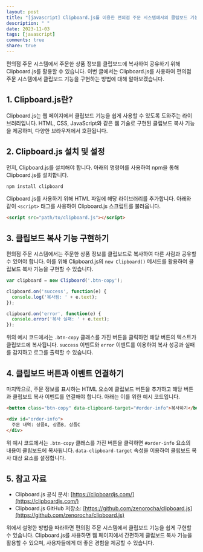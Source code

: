 ```yaml
---
layout: post
title: "[javascript] Clipboard.js를 이용한 편의점 주문 시스템에서의 클립보드 기능 구현 방법"
description: " "
date: 2023-11-03
tags: [javascript]
comments: true
share: true
---
```


편의점 주문 시스템에서 주문한 상품 정보를 클립보드에 복사하여 공유하기 위해 Clipboard.js를 활용할 수 있습니다. 이번 글에서는 Clipboard.js를 사용하여 편의점 주문 시스템에서 클립보드 기능을 구현하는 방법에 대해 알아보겠습니다.

## 1. Clipboard.js란?

Clipboard.js는 웹 페이지에서 클립보드 기능을 쉽게 사용할 수 있도록 도와주는 라이브러리입니다. HTML, CSS, JavaScript와 같은 웹 기술로 구현된 클립보드 복사 기능을 제공하며, 다양한 브라우저에서 호환됩니다.

## 2. Clipboard.js 설치 및 설정

먼저, Clipboard.js를 설치해야 합니다. 아래의 명령어를 사용하여 npm을 통해 Clipboard.js를 설치합니다.

```javascript
npm install clipboard
```

Clipboard.js를 사용하기 위해 HTML 파일에 해당 라이브러리를 추가합니다. 아래와 같이 `<script>` 태그를 사용하여 Clipboard.js 스크립트를 불러옵니다.

```html
<script src="path/to/clipboard.js"></script>
```

## 3. 클립보드 복사 기능 구현하기

편의점 주문 시스템에서는 주문한 상품 정보를 클립보드로 복사하여 다른 사람과 공유할 수 있어야 합니다. 이를 위해 Clipboard.js의 `new Clipboard()` 메서드를 활용하여 클립보드 복사 기능을 구현할 수 있습니다.

```javascript
var clipboard = new Clipboard('.btn-copy');

clipboard.on('success', function(e) {
  console.log('복사됨: ' + e.text);
});

clipboard.on('error', function(e) {
  console.error('복사 실패: ' + e.text);
});
```

위의 예시 코드에서는 `.btn-copy` 클래스를 가진 버튼을 클릭하면 해당 버튼의 텍스트가 클립보드에 복사됩니다. `success` 이벤트와 `error` 이벤트를 이용하여 복사 성공과 실패를 감지하고 로그를 출력할 수 있습니다.

## 4. 클립보드 버튼과 이벤트 연결하기

마지막으로, 주문 정보를 표시하는 HTML 요소에 클립보드 버튼을 추가하고 해당 버튼과 클립보드 복사 이벤트를 연결해야 합니다. 아래는 이를 위한 예시 코드입니다.

```html
<button class="btn-copy" data-clipboard-target="#order-info">복사하기</button>

<div id="order-info">
  주문 내역: 상품A, 상품B, 상품C
</div>
```

위 예시 코드에서는 `.btn-copy` 클래스를 가진 버튼을 클릭하면 `#order-info` 요소의 내용이 클립보드에 복사됩니다. `data-clipboard-target` 속성을 이용하여 클립보드 복사 대상 요소를 설정합니다.

## 5. 참고 자료

- Clipboard.js 공식 문서: [https://clipboardjs.com/](https://clipboardjs.com/)
- Clipboard.js GitHub 저장소: [https://github.com/zenorocha/clipboard.js](https://github.com/zenorocha/clipboard.js)

위에서 설명한 방법을 따라하면 편의점 주문 시스템에서 클립보드 기능을 쉽게 구현할 수 있습니다. Clipboard.js를 사용하면 웹 페이지에서 간편하게 클립보드 복사 기능을 활용할 수 있으며, 사용자들에게 더 좋은 경험을 제공할 수 있습니다.